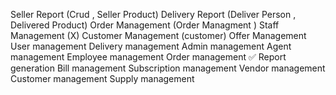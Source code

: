 Seller Report (Crud , Seller Product)
Delivery Report (Deliver Person , Delivered Product)
Order Management (Order Managment  )
Staff Management (X)
Customer Management (customer)
Offer Management 
User management
Delivery management
Admin management
Agent management
Employee management
Order management ✅
Report generation
Bill management
Subscription management
Vendor management
Customer management
Supply management